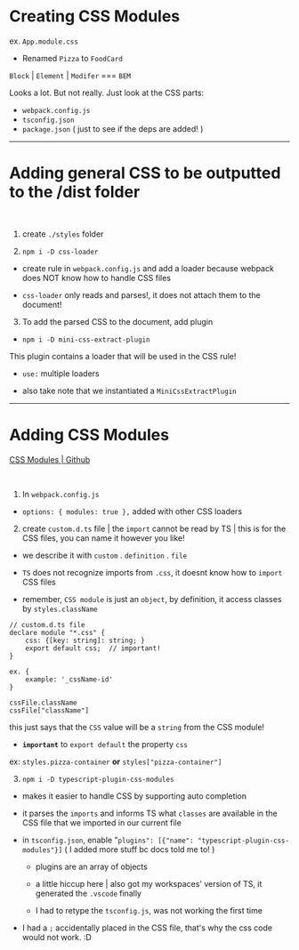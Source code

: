 # Creating CSS Modules

ex. `App.module.css`

-   Renamed `Pizza` to `FoodCard`

`Block` | `Element` | `Modifer` === `BEM`

Looks a lot. But not really. Just look at the CSS parts:

-   `webpack.config.js`
-   `tsconfig.json`
-   `package.json` ( just to see if the deps are added! )

---

# Adding general CSS to be outputted to the /dist folder

<br>

1. create `./styles` folder

2. `npm i -D css-loader`

-   create rule in `webpack.config.js` and add a loader because webpack does NOT know how to handle CSS files

-   `css-loader` only reads and parses!, it does not attach them to the document!

3. To add the parsed CSS to the document, add plugin

-   `npm i -D mini-css-extract-plugin`

This plugin contains a loader that will be used in the CSS rule!

-   `use:` multiple loaders

-   also take note that we instantiated a `MiniCssExtractPlugin`

---

# Adding CSS Modules

[CSS Modules | Github](https://github.com/css-modules/css-modules)

<br>

1. In `webpack.config.js`

-   `options: { modules: true },` added with other CSS loaders

2. create `custom.d.ts` file | the `import` cannot be read by TS | this is for the CSS files, you can name it however you like!

-   we describe it with `custom` . `definition` . `file`

-   `TS` does not recognize imports from `.css`, it doesnt know how to `import` CSS files

-   remember, `CSS module` is just an `object`, by definition, it access classes by `styles.className`

```
// custom.d.ts file
declare module "*.css" {
    css: {[key: string]: string; }
    export default css;  // important!
}

ex. {
    example: '_cssName-id'
}

cssFile.className
cssFile["className"]
```

this just says that the `CSS` value will be a `string` from the CSS module!

-   **`important`** to `export default` the property `css`

ex: `styles.pizza-container` **or** `styles["pizza-container"]`

3. `npm i -D typescript-plugin-css-modules`

-   makes it easier to handle CSS by supporting auto completion

-   it parses the `imports` and informs TS what `classes` are available in the CSS file that we imported in our current file

-   in `tsconfig.json`, enable "`plugins": [{"name": "typescript-plugin-css-modules"}]` ( I added more stuff bc docs told me to! )

    -   plugins are an array of objects

    -   a little hiccup here | also got my workspaces' version of TS, it generated the `.vscode` finally

    -   I had to retype the `tsconfig.js`, was not working the first time

-   I had a `;` accidentally placed in the CSS file, that's why the css code would not work. :D
